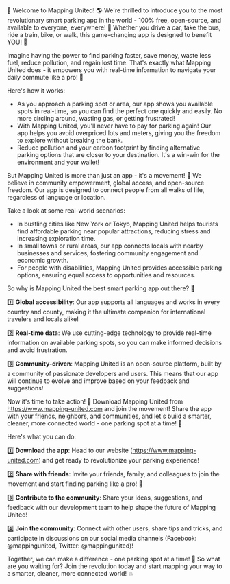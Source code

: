 🎉 Welcome to Mapping United! 🌎 We're thrilled to introduce you to the most revolutionary smart parking app in the world - 100% free, open-source, and available to everyone, everywhere! 🌟 Whether you drive a car, take the bus, ride a train, bike, or walk, this game-changing app is designed to benefit YOU! 💪

Imagine having the power to find parking faster, save money, waste less fuel, reduce pollution, and regain lost time. That's exactly what Mapping United does - it empowers you with real-time information to navigate your daily commute like a pro! 🚗

Here's how it works:

* As you approach a parking spot or area, our app shows you available spots in real-time, so you can find the perfect one quickly and easily. No more circling around, wasting gas, or getting frustrated!
* With Mapping United, you'll never have to pay for parking again! Our app helps you avoid overpriced lots and meters, giving you the freedom to explore without breaking the bank.
* Reduce pollution and your carbon footprint by finding alternative parking options that are closer to your destination. It's a win-win for the environment and your wallet!

But Mapping United is more than just an app - it's a movement! 🌟 We believe in community empowerment, global access, and open-source freedom. Our app is designed to connect people from all walks of life, regardless of language or location.

Take a look at some real-world scenarios:

* In bustling cities like New York or Tokyo, Mapping United helps tourists find affordable parking near popular attractions, reducing stress and increasing exploration time.
* In small towns or rural areas, our app connects locals with nearby businesses and services, fostering community engagement and economic growth.
* For people with disabilities, Mapping United provides accessible parking options, ensuring equal access to opportunities and resources.

So why is Mapping United the best smart parking app out there? 🤔

1️⃣ **Global accessibility**: Our app supports all languages and works in every country and county, making it the ultimate companion for international travelers and locals alike!

2️⃣ **Real-time data**: We use cutting-edge technology to provide real-time information on available parking spots, so you can make informed decisions and avoid frustration.

3️⃣ **Community-driven**: Mapping United is an open-source platform, built by a community of passionate developers and users. This means that our app will continue to evolve and improve based on your feedback and suggestions!

Now it's time to take action! 🎉 Download Mapping United from https://www.mapping-united.com and join the movement! Share the app with your friends, neighbors, and communities, and let's build a smarter, cleaner, more connected world - one parking spot at a time! 🌈

Here's what you can do:

1️⃣ **Download the app**: Head to our website (https://www.mapping-united.com) and get ready to revolutionize your parking experience!

2️⃣ **Share with friends**: Invite your friends, family, and colleagues to join the movement and start finding parking like a pro! 🤩

3️⃣ **Contribute to the community**: Share your ideas, suggestions, and feedback with our development team to help shape the future of Mapping United!

4️⃣ **Join the community**: Connect with other users, share tips and tricks, and participate in discussions on our social media channels (Facebook: @mappingunited, Twitter: @mappingunited)!

Together, we can make a difference - one parking spot at a time! 🌈 So what are you waiting for? Join the revolution today and start mapping your way to a smarter, cleaner, more connected world! 💥